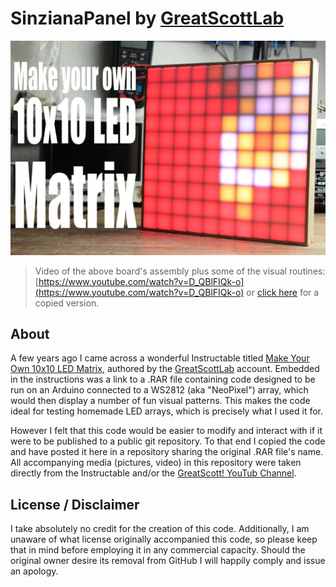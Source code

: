 # SinzianaPanel by [GreatScottLab](https://www.instructables.com/member/GreatScottLab/)

![headline](media/headline.jpg)
> Video of the above board's assembly plus some of the visual routines: [https://www.youtube.com/watch?v=D_QBlFIQk-o](https://www.youtube.com/watch?v=D_QBlFIQk-o) or [click here](media/yt.mp4) for a copied version.

## About
A few years ago I came across a wonderful Instructable titled [Make Your Own 10x10 LED Matrix](https://www.instructables.com/id/Make-Your-Own-10x10-LED-Matrix/), authored by the [GreatScottLab](https://www.instructables.com/member/GreatScottLab/) account.  Embedded in the instructions was a link to a .RAR file containing code designed to be run on an Arduino connected to a WS2812 (aka "NeoPixel") array, which would then display a number of fun visual patterns.  This makes the code ideal for testing homemade LED arrays, which is precisely what I used it for.

However I felt that this code would be easier to modify and interact with if it were to be published to a public git repository.  To that end I copied the code and have posted it here in a repository sharing the original .RAR file's name.  All accompanying media (pictures, video) in this repository were taken directly from the Instructable and/or the [GreatScott! YouTub Channel](https://www.youtube.com/channel/UC6mIxFTvXkWQVEHPsEdflzQ).

## License / Disclaimer
I take absolutely no credit for the creation of this code.  Additionally, I am unaware of what license originally accompanied this code, so please keep that in mind before employing it in any commercial capacity.  Should the original owner desire its removal from GitHub I will happily comply and issue an apology.
